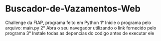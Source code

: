 # Buscador-de-Vazamentos-Web
Challenge da FIAP, programa feito em Python
1° Inicie o programa pelo arquivo: main.py
2° Abra o seu navegador utilizando o link fornecido pelo programa
3° Instale todas as depencias do codigo antes de executar ele

